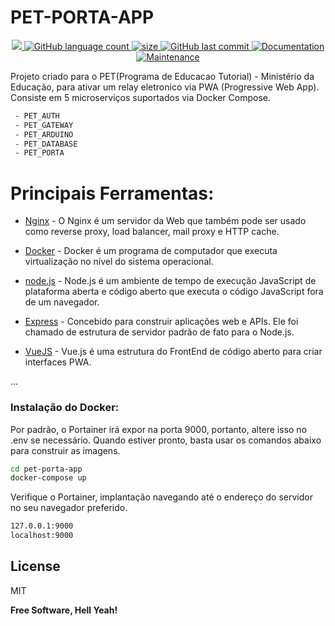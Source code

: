 
# PET-PORTA-APP
<p align="center">
  <a href="https://github.com/hpbonfim/pet-porta-app#readme">
    <img src="https://img.shields.io/badge/version-1.0.0-blue.svg?cacheSeconds=2592000"/>
  </a>

  <a href="https://github.com/hpbonfim/pet-porta-app#readme">
    <img alt="GitHub language count" src="https://img.shields.io/github/languages/count/hpbonfim/pet-porta-app"/>
  </a>

  <a href="https://github.com/hpbonfim/pet-porta-app#readme">
    <img alt="size" src="https://img.shields.io/github/repo-size/hpbonfim/pet-porta-app"/>
  </a>

  <a href="https://github.com/hpbonfim/pet-porta-app/commits/master">
    <img alt="GitHub last commit" src="https://img.shields.io/github/last-commit/hpbonfim/pet-porta-app">
  </a>

  <a href="https://github.com/hpbonfim/pet-porta-app#readme">
    <img alt="Documentation" src="https://img.shields.io/badge/documentation-yes-brightgreen.svg" target="https://github.com/hpbonfim/pet-porta-app#readme" />
  </a>

  <a href="https://github.com/hpbonfim/pet-porta-app/graphs/commit-activity">
    <img alt="Maintenance" src="https://img.shields.io/badge/Maintained%3F-yes-green.svg" target="https://github.com/hpbonfim/pet-porta-app#readme" />
  </a>
</p>

Projeto criado para o PET(Programa de Educacao Tutorial) - Ministério da Educação, para ativar um relay eletronico via PWA (Progressive Web App). Consiste em 5 microserviços suportados via Docker Compose.

```sh
 - PET_AUTH
 - PET_GATEWAY
 - PET_ARDUINO
 - PET_DATABASE
 - PET_PORTA
```
# Principais Ferramentas:
* [Nginx] - O Nginx é um servidor da Web que também pode ser usado como reverse proxy, load balancer, mail proxy e HTTP cache.

* [Docker] - Docker é um programa de computador que executa virtualização no nível do sistema operacional.

* [node.js] -  Node.js é um ambiente de tempo de execução JavaScript de plataforma aberta e código aberto que executa o código JavaScript fora de um navegador.
 
* [Express] - Concebido para construir aplicações web e APIs. Ele foi chamado de estrutura de servidor padrão de fato para o Node.js.

* [VueJS] - Vue.js é uma estrutura do FrontEnd de código aberto para criar interfaces PWA.


...


### Instalação do Docker:
Por padrão, o Portainer irá expor na porta 9000, portanto, altere isso no .env se necessário. 
Quando estiver pronto, basta usar os comandos abaixo para construir as imagens.
```sh
cd pet-porta-app
docker-compose up
```

Verifique o Portainer, implantação navegando até o endereço do servidor no seu navegador preferido.

```sh
127.0.0.1:9000
localhost:9000
```


License
----

MIT


**Free Software, Hell Yeah!**

[//]: # (These are reference links used in the body of this note and get stripped out when the markdown processor does its job. There is no need to format nicely because it shouldn't be seen. Thanks SO - http://stackoverflow.com/questions/4823468/store-comments-in-markdown-syntax)

   [node.js]: <http://nodejs.org>
   [jQuery]: <http://jquery.com>
   [express]: <http://expressjs.com>
   [VueJS]: <http://vuejs.org>
   [Docker]: <http://docker.com>
   [Nginx]: <http://nginx.com>
